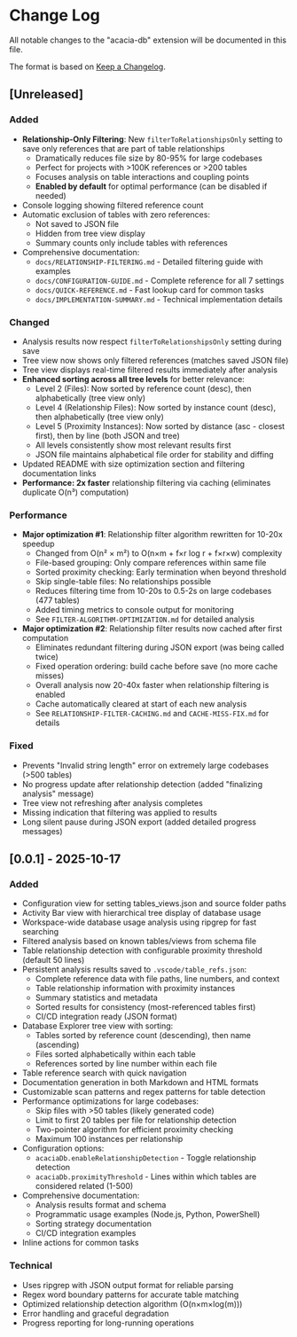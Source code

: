# Change Log

All notable changes to the "acacia-db" extension will be documented in this file.

The format is based on [Keep a Changelog](https://keepachangelog.com/en/1.0.0/).

## [Unreleased]

### Added
- **Relationship-Only Filtering**: New `filterToRelationshipsOnly` setting to save only references that are part of table relationships
  - Dramatically reduces file size by 80-95% for large codebases
  - Perfect for projects with >100K references or >200 tables
  - Focuses analysis on table interactions and coupling points
  - **Enabled by default** for optimal performance (can be disabled if needed)
- Console logging showing filtered reference count
- Automatic exclusion of tables with zero references:
  - Not saved to JSON file
  - Hidden from tree view display
  - Summary counts only include tables with references
- Comprehensive documentation:
  - `docs/RELATIONSHIP-FILTERING.md` - Detailed filtering guide with examples
  - `docs/CONFIGURATION-GUIDE.md` - Complete reference for all 7 settings
  - `docs/QUICK-REFERENCE.md` - Fast lookup card for common tasks
  - `docs/IMPLEMENTATION-SUMMARY.md` - Technical implementation details

### Changed
- Analysis results now respect `filterToRelationshipsOnly` setting during save
- Tree view now shows only filtered references (matches saved JSON file)
- Tree view displays real-time filtered results immediately after analysis
- **Enhanced sorting across all tree levels** for better relevance:
  - Level 2 (Files): Now sorted by reference count (desc), then alphabetically (tree view only)
  - Level 4 (Relationship Files): Now sorted by instance count (desc), then alphabetically (tree view only)
  - Level 5 (Proximity Instances): Now sorted by distance (asc - closest first), then by line (both JSON and tree)
  - All levels consistently show most relevant results first
  - JSON file maintains alphabetical file order for stability and diffing
- Updated README with size optimization section and filtering documentation links
- **Performance: 2x faster** relationship filtering via caching (eliminates duplicate O(n³) computation)

### Performance
- **Major optimization #1**: Relationship filter algorithm rewritten for 10-20x speedup
  - Changed from O(n² × m²) to O(n×m + f×r log r + f×r×w) complexity
  - File-based grouping: Only compare references within same file
  - Sorted proximity checking: Early termination when beyond threshold
  - Skip single-table files: No relationships possible
  - Reduces filtering time from 10-20s to 0.5-2s on large codebases (477 tables)
  - Added timing metrics to console output for monitoring
  - See `FILTER-ALGORITHM-OPTIMIZATION.md` for detailed analysis
- **Major optimization #2**: Relationship filter results now cached after first computation
  - Eliminates redundant filtering during JSON export (was being called twice)
  - Fixed operation ordering: build cache before save (no more cache misses)
  - Overall analysis now 20-40x faster when relationship filtering is enabled
  - Cache automatically cleared at start of each new analysis
  - See `RELATIONSHIP-FILTER-CACHING.md` and `CACHE-MISS-FIX.md` for details

### Fixed
- Prevents "Invalid string length" error on extremely large codebases (>500 tables)
- No progress update after relationship detection (added "finalizing analysis" message)
- Tree view not refreshing after analysis completes
- Missing indication that filtering was applied to results
- Long silent pause during JSON export (added detailed progress messages)

## [0.0.1] - 2025-10-17

### Added
- Configuration view for setting tables_views.json and source folder paths
- Activity Bar view with hierarchical tree display of database usage
- Workspace-wide database usage analysis using ripgrep for fast searching
- Filtered analysis based on known tables/views from schema file
- Table relationship detection with configurable proximity threshold (default 50 lines)
- Persistent analysis results saved to `.vscode/table_refs.json`:
  - Complete reference data with file paths, line numbers, and context
  - Table relationship information with proximity instances
  - Summary statistics and metadata
  - Sorted results for consistency (most-referenced tables first)
  - CI/CD integration ready (JSON format)
- Database Explorer tree view with sorting:
  - Tables sorted by reference count (descending), then name (ascending)
  - Files sorted alphabetically within each table
  - References sorted by line number within each file
- Table reference search with quick navigation
- Documentation generation in both Markdown and HTML formats
- Customizable scan patterns and regex patterns for table detection
- Performance optimizations for large codebases:
  - Skip files with >50 tables (likely generated code)
  - Limit to first 20 tables per file for relationship detection
  - Two-pointer algorithm for efficient proximity checking
  - Maximum 100 instances per relationship
- Configuration options:
  - `acaciaDb.enableRelationshipDetection` - Toggle relationship detection
  - `acaciaDb.proximityThreshold` - Lines within which tables are considered related (1-500)
- Comprehensive documentation:
  - Analysis results format and schema
  - Programmatic usage examples (Node.js, Python, PowerShell)
  - Sorting strategy documentation
  - CI/CD integration examples
- Inline actions for common tasks

### Technical
- Uses ripgrep with JSON output format for reliable parsing
- Regex word boundary patterns for accurate table matching
- Optimized relationship detection algorithm (O(n×m×log(m)))
- Error handling and graceful degradation
- Progress reporting for long-running operations

